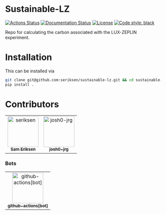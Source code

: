 # Sustainable-LZ

[![Actions Status][actions-badge]][actions-link]
[![Documentation Status][rtd-badge]][rtd-link]
[![License](https://img.shields.io/badge/license-BSD--3--Clause-blue.svg)](LICENSE)
[![Code style: black][black-badge]][black-link]


[actions-badge]:            https://github.com/seriksen/sustainable-lz/workflows/CI/badge.svg
[actions-link]:             https://github.com/seriksen/sustainable-lz/actions
[rtd-badge]:                https://readthedocs.org/projects/sustainable-lz/badge/?version=latest
[rtd-link]:                 https://sustainable-lz.readthedocs.io/en/latest/?badge=latest
[black-badge]:              https://img.shields.io/badge/code%20style-black-000000.svg
[black-link]:               https://github.com/psf/black


Repo for calculating the carbon associated with the LUX-ZEPLIN experiment.


# Installation
This can be installed via

```bash 
git clone git@github.com:seriksen/sustainable-lz.git && cd sustainable-lz
pip install .
```


# Contributors
<!-- readme: contributors -start -->
<table>
	<tbody>
		<tr>
            <td align="center">
                <a href="https://github.com/seriksen">
                    <img src="https://avatars.githubusercontent.com/u/5619270?v=4" width="100;" alt="seriksen"/>
                    <br />
                    <sub><b>Sam Eriksen</b></sub>
                </a>
            </td>
            <td align="center">
                <a href="https://github.com/josh0-jrg">
                    <img src="https://avatars.githubusercontent.com/u/72444432?v=4" width="100;" alt="josh0-jrg"/>
                    <br />
                    <sub><b>josh0-jrg</b></sub>
                </a>
            </td>
		</tr>
	<tbody>
</table>
<!-- readme: contributors -end -->


### Bots
<!-- readme: bots -start -->
<table>
	<tbody>
		<tr>
            <td align="center">
                <a href="https://github.com/github-actions[bot]">
                    <img src="https://avatars.githubusercontent.com/in/15368?v=4" width="100;" alt="github-actions[bot]"/>
                    <br />
                    <sub><b>github-actions[bot]</b></sub>
                </a>
            </td>
		</tr>
	<tbody>
</table>
<!-- readme: bots -end -->